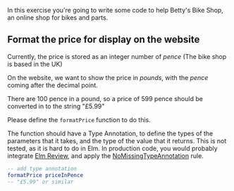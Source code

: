 In this exercise you're going to write some code to help Betty's Bike Shop, an online shop for bikes and parts.

## Format the price for display on the website

Currently, the price is stored as an integer number of *pence* (The bike shop is based in the UK)

On the website, we want to show the price in *pounds*, with the *pence* coming after the decimal point.

There are 100 pence in a pound, so a price of 599 pence should be converted in to the string "£5.99"

Please define the `formatPrice` function to do this.

The function should have a Type Annotation, to define the types of the parameters that it takes, and the type of the value that it returns. This is not tested, as it is hard to do in Elm. In production code, you would probably integrate [Elm Review](https://package.elm-lang.org/packages/jfmengels/elm-review/latest/), and apply the [NoMissingTypeAnnotation](https://package.elm-lang.org/packages/jfmengels/elm-review-common/latest/NoMissingTypeAnnotation) rule.

```elm
-- add type annotation
formatPrice priceInPence
-- "£5.99" or similar
```

